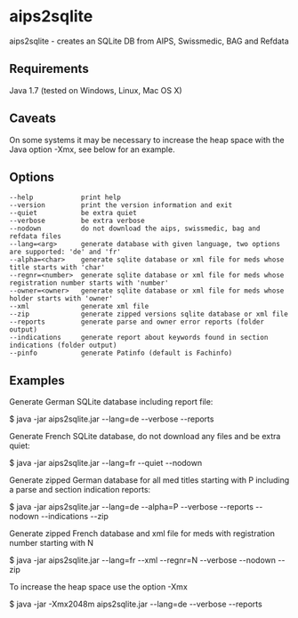 aips2sqlite
===========

aips2sqlite - creates an SQLite DB from AIPS, Swissmedic, BAG and Refdata

## Requirements

Java 1.7 (tested on Windows, Linux, Mac OS X)

## Caveats

On some systems it may be necessary to increase the heap space with the Java option -Xmx, see below for an example.

## Options

```
--help            print help
--version         print the version information and exit
--quiet           be extra quiet
--verbose         be extra verbose
--nodown          do not download the aips, swissmedic, bag and refdata files
--lang=<arg>      generate database with given language, two options are supported: 'de' and 'fr'
--alpha=<char>    generate sqlite database or xml file for meds whose title starts with 'char'
--regnr=<number>  generate sqlite database or xml file for meds whose registration number starts with 'number'
--owner=<owner>   generate sqlite database or xml file for meds whose holder starts with 'owner'
--xml             generate xml file 
--zip             generate zipped versions sqlite database or xml file 
--reports         generate parse and owner error reports (folder output)
--indications     generate report about keywords found in section indications (folder output)
--pinfo           generate Patinfo (default is Fachinfo)
```

## Examples

Generate German SQLite database including report file:

$ java -jar aips2sqlite.jar --lang=de --verbose --reports

Generate French SQLite database, do not download any files and be extra quiet:

$ java -jar aips2sqlite.jar --lang=fr --quiet --nodown

Generate zipped German database for all med titles starting with P including a parse and section indication reports:

$ java -jar aips2sqlite.jar --lang=de --alpha=P --verbose --reports --nodown --indications --zip

Generate zipped French database and xml file for meds with registration number starting with N

$ java -jar aips2sqlite.jar --lang=fr --xml --regnr=N --verbose --nodown --zip

To increase the heap space use the option -Xmx

$ java -jar -Xmx2048m aips2sqlite.jar --lang=de --verbose --reports
